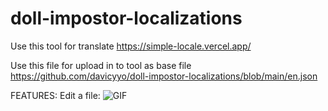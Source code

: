 # doll-impostor-localizations

Use this tool for translate
https://simple-locale.vercel.app/

Use this file for upload in to tool as base file
https://github.com/davicyyo/doll-impostor-localizations/blob/main/en.json

FEATURES:
Edit a file:
![GIF](https://i.gyazo.com/3d0c1356ed126d130810886ae2ec1367.gif)
